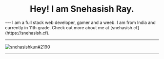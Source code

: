<h1 align="center">Hey! I am Snehasish Ray.</h1>
---
I am a full stack web developer, gamer and a weeb. I am from India and currently in 11th grade. Check out more about me at [snehasish.cf](https://snehasish.cf).

---

[![snehasishkun#2190](https://lanyard.cnrad.dev/api/741292272661954651)](https://discord.gg/GdCjHfXDvs)

---
